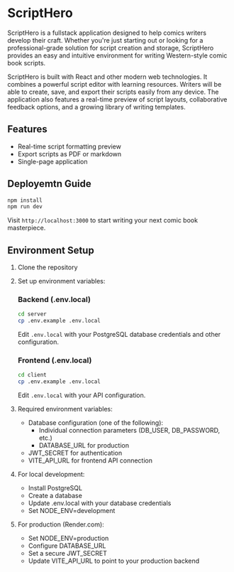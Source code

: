 # ScriptHero

ScriptHero is a fullstack application designed to help comics writers develop their craft. Whether you're just starting out or looking for a professional-grade solution for script creation and storage, ScriptHero provides an easy and intuitive environment for writing Western-style comic book scripts.

ScriptHero is built with React and other modern web technologies. It combines a powerful script editor with learning resources. Writers will be able to create, save, and export their scripts easily from any device. The application also features a real-time preview of script layouts, collaborative feedback options, and a growing library of writing templates.

## Features

- Real-time script formatting preview
- Export scripts as PDF or markdown
- Single-page application

## Deployemtn Guide

```bash
npm install
npm run dev
```

Visit `http://localhost:3000` to start writing your next comic book masterpiece.

## Environment Setup

1. Clone the repository
2. Set up environment variables:

   ### Backend (.env.local)

   ```bash
   cd server
   cp .env.example .env.local
   ```

   Edit `.env.local` with your PostgreSQL database credentials and other configuration.

   ### Frontend (.env.local)

   ```bash
   cd client
   cp .env.example .env.local
   ```

   Edit `.env.local` with your API configuration.

3. Required environment variables:

   - Database configuration (one of the following):
     - Individual connection parameters (DB_USER, DB_PASSWORD, etc.)
     - DATABASE_URL for production
   - JWT_SECRET for authentication
   - VITE_API_URL for frontend API connection

4. For local development:

   - Install PostgreSQL
   - Create a database
   - Update .env.local with your database credentials
   - Set NODE_ENV=development

5. For production (Render.com):
   - Set NODE_ENV=production
   - Configure DATABASE_URL
   - Set a secure JWT_SECRET
   - Update VITE_API_URL to point to your production backend
